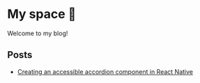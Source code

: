 # My space 🚀

Welcome to my blog!

## Posts

- [Creating an accessible accordion component in React Native](https://gist.github.com/nitin42/bec1b698b3435032b98cdc8de28a5f75)

